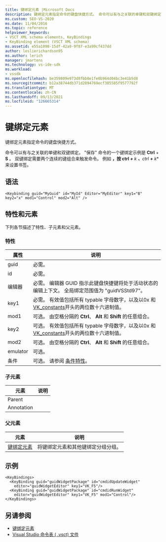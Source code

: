 ```yaml
---
title: 键绑定元素 |Microsoft Docs
description: 键绑定元素指定命令的键盘快捷方式。 命令可以有与之关联的单键和双键绑定。
ms.custom: SEO-VS-2020
ms.date: 11/04/2016
ms.topic: reference
helpviewer_keywords:
- VSCT XML schema elements, KeyBindings
- KeyBinding element (VSCT XML schema)
ms.assetid: e55a1098-15df-42a9-9f87-e3a99cf437dd
author: leslierichardson95
ms.author: lerich
manager: jmartens
ms.technology: vs-ide-sdk
ms.workload:
- vssdk
ms.openlocfilehash: be359809e973d8fbb0e1fe0b964d04bc3e41b5d8
ms.sourcegitcommit: b12a38744db371d2894769ecf305585f9577792f
ms.translationtype: MT
ms.contentlocale: zh-CN
ms.lasthandoff: 09/13/2021
ms.locfileid: "126665314"
---
```

# <a name="keybinding-element"></a>键绑定元素
键绑定元素指定命令的键盘快捷方式。

 命令可以有与之关联的单键和双键绑定。 "保存" 命令的一个键绑定示例是 **Ctrl** + **S** 。  双键绑定需要两个连续的键组合来触发命令。 例如 <strong>，按 ctrl *+</strong> k <strong>、</strong>ctrl <strong>+</strong> k** 来设置书签。

## <a name="syntax"></a>语法

```
<Keybinding guid="MyGuid" id="MyId" Editor="MyEditor" key1="B" key2="x" mod1="Control" mod2="Alt" />
```

## <a name="attributes-and-elements"></a>特性和元素
 下列各节描述了特性、子元素和父元素。

### <a name="attributes"></a>特性

|属性|说明|
|---------------|-----------------|
|guid|必需。|
|id|必需。|
|编辑器|必需。 编辑器 GUID 指示此键盘快捷键将处于活动状态的编辑上下文。 全局绑定范围值为 "guidVSStd97"。|
|key1|必需。 有效值包括所有 typable 字母数字，以及以0x 和 [VK_constants](/windows/desktop/inputdev/virtual-key-codes)开头的两位数十六进制值。|
|mod1|可选。 由空格分隔的 **Ctrl**、 **Alt** 和 **Shift** 的任意组合。|
|key2|可选。 有效值包括所有 typable 字母数字，以及以0x 和 [VK_constants](/windows/desktop/inputdev/virtual-key-codes)开头的两位数十六进制值。|
|mod2|可选。 由空格分隔的 **Ctrl**、 **Alt** 和 **Shift** 的任意组合。|
|emulator|可选。|
|条件|可选。 请参阅 [条件特性](../extensibility/vsct-xml-schema-conditional-attributes.md)。|

### <a name="child-elements"></a>子元素

|元素|说明|
|-------------|-----------------|
|Parent||
|Annotation||

### <a name="parent-elements"></a>父元素

|元素|说明|
|-------------|-----------------|
|[键绑定元素](../extensibility/keybindings-element.md)|将键绑定元素和其他键绑定分组分组。|

## <a name="example"></a>示例

```
<KeyBindings>
  <KeyBinding guid="guidWidgetPackage" id="cmdidUpdateWidget"
    editor="guidWidgetEditor" key1="VK_F5"/>
  <KeyBinding guid="guidWidgetPackage" id="cmdidRunWidget"
    editor="guidWidgetEditor" key1="VK_F5" mod1="Control"/>
</KeyBindings>
```

## <a name="see-also"></a>另请参阅
- [键绑定元素](../extensibility/keybindings-element.md)
- [Visual Studio 命令表 ( .vsct) 文件](../extensibility/internals/visual-studio-command-table-dot-vsct-files.md)
